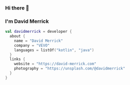 ### Hi there 👋
### I'm David Merrick

```kotlin
val davidmerrick = developer {
  about {
    name = "David Merrick"
    company = "VEVO"
    languages = listOf("kotlin", "java")
  }
  links {
    website = "https://david-merrick.com"
    photography = "https://unsplash.com/@davidmerrick"
  }
}
```
